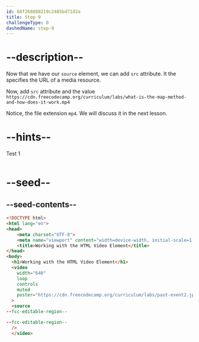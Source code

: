 ```yaml
---
id: 68f268880219c2485bd71d2a
title: Step 9
challengeType: 0
dashedName: step-9
---
```


# --description--

Now that we have our `source` element, we can add `src` attribute.
It the specifies the URL of a media resource.

Now, add `src` attribute and the value
`https://cdn.freecodecamp.org/curriculum/labs/what-is-the-map-method-and-how-does-it-work.mp4`

Notice, the file extension `mp4`. We will discuss it in the next lesson.

# --hints--

Test 1

```js

```

# --seed--

## --seed-contents--

```html
<!DOCTYPE html>
<html lang="en">
<head>
    <meta charset="UTF-8">
    <meta name="viewport" content="width=device-width, initial-scale=1.0">
    <title>Working with the HTML Video Element</title>
</head>
<body>
  <h1>Working with the HTML Video Element</h1>
  <video
    width="640"
    loop
    controls
    muted
    poster="https://cdn.freecodecamp.org/curriculum/labs/past-event2.jpg"
  >
  <source
--fcc-editable-region--

--fcc-editable-region--
  />
  </video>
```
